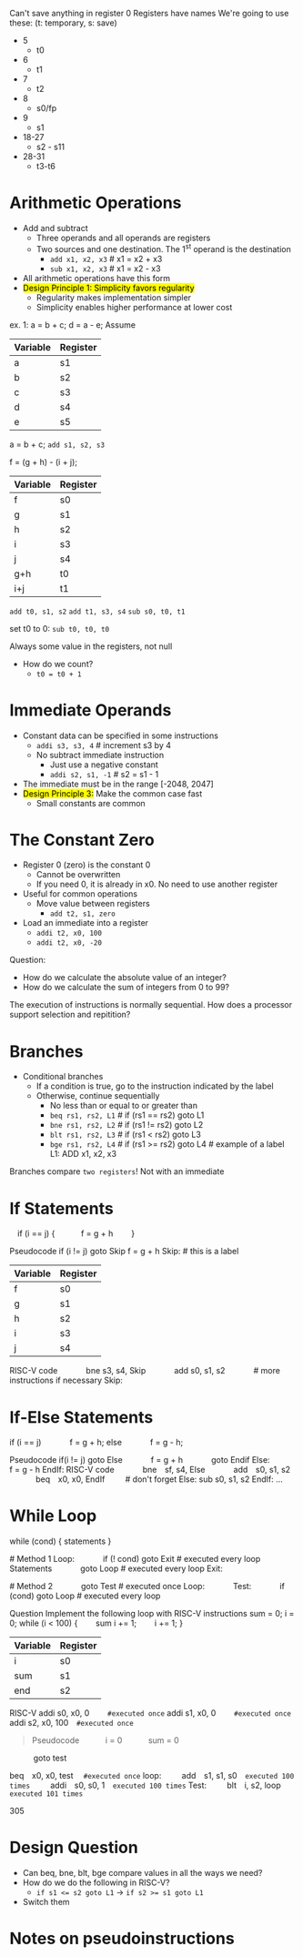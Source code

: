 Can't save anything in register 0
Registers have names
We're going to use these: (t: temporary, s: save)
- 5
	- t0
- 6
	- t1
- 7
	- t2
- 8
	- s0/fp
- 9
	- s1
- 18-27
	- s2 - s11
- 28-31
	- t3-t6


# Arithmetic Operations
- Add and subtract
	- Three operands and all operands are registers
	- Two sources and one destination. The 1<sup>st</sup> operand is the destination
		- ```add x1, x2, x3``` # x1 = x2 + x3
		- ```sub x1, x2, x3``` # x1 = x2 - x3
- All arithmetic operations have this form
- <mark>Design Principle 1: Simplicity favors regularity</mark>
	- Regularity makes implementation simpler
	- Simplicity enables higher performance at lower cost

ex. 1:
a = b + c;
d = a - e;
Assume


| Variable	| Register |
| --------- | -------- |
| a	| s1 |
| b | s2 |
| c | s3 |
| d | s4 |
| e | s5 |


a = b + c; ```add s1, s2, s3```

f = (g + h) - (i + j);

| Variable	| Register |
| --------- | -------- |
| f	| s0 |
| g | s1 |
| h | s2 |
| i | s3 |
| j | s4 |
| g+h | t0 |
| i+j | t1 |

```add t0, s1, s2``` ```add t1, s3, s4```
```sub s0, t0, t1```

set t0 to 0: ```sub t0, t0, t0```

Always some value in the registers, not null


- How do we count?
	- ```t0 = t0 + 1```

# Immediate Operands
- Constant data can be specified in some instructions
	- ```addi s3, s3, 4``` # increment s3 by 4
	- No subtract immediate instruction
		- Just use a negative constant
		- ```addi s2, s1, -1``` # s2 = s1 - 1
- The immediate must be in the range \[-2048, 2047\]
- <mark>Design Principle 3:</mark> Make the common case fast
	- Small constants are common

# The Constant Zero
- Register 0 (zero) is the constant 0
	- Cannot be overwritten
	- If you need 0, it is already in x0. No need to use another register
- Useful for common operations
	- Move value between registers
		- ```add t2, s1, zero```
- Load an immediate into a register
	- ```addi t2, x0, 100```
	- ```addi t2, x0, -20```

Question:
- How do we calculate the absolute value of an integer?
- How do we calculate the sum of integers from 0 to 99?

The execution of instructions is normally sequential.
How does a processor support selection and repitition?

# Branches
- Conditional branches
	- If a condition is true, go to the instruction indicated by the label
	- Otherwise, continue sequentially
		- No less than or equal to or greater than
		- ```beq rs1, rs2, L1``` # if (rs1 == rs2) goto L1
		- ```bne rs1, rs2, L2``` # if (rs1 != rs2) goto L2
		- ```blt rs1, rs2, L3``` # if (rs1 < rs2) goto L3
		- ```bge rs1, rs2, L4``` # if (rs1 >= rs2) goto L4
\# example of a label
L1: 	ADD x1, x2, x3

Branches compare ```two registers```! Not with an immediate


# If Statements
&emsp;if (i == j) {
&emsp;&emsp;&emsp;f = g + h
&emsp;&emsp;}

Pseudocode
if (i != j) goto Skip
f = g + h
Skip: # this is a label

| Variable	| Register |
| --------- | -------- |
| f	| s0 |
| g | s1 |
| h | s2 |
| i | s3 |
| j | s4 |

RISC-V code
&emsp;&emsp;&emsp; bne s3, s4, Skip
&emsp;&emsp;&emsp; add s0, s1, s2
&emsp;&emsp;&emsp; # more instructions if necessary
Skip:

# If-Else Statements
if (i == j)
&emsp;&emsp;&emsp; f = g + h;
else
&emsp;&emsp;&emsp; f = g - h;

Pseudocode
if(i != j) goto Else
&emsp;&emsp;&emsp; f = g + h
&emsp;&emsp;&emsp; goto Endif
Else: 
&emsp;&emsp;&emsp; f = g - h
EndIf:
RISC-V code
&emsp;&emsp;&emsp; bne&emsp;sf, s4, Else
&emsp;&emsp;&emsp; add&emsp;s0, s1, s2
&emsp;&emsp;&emsp; beq&emsp;x0, x0, EndIf &emsp;&emsp; # don't forget
Else: sub s0, s1, s2
EndIf: ...


# While Loop
while (cond) {
	statements
}

\# Method 1
Loop:
&emsp;&emsp;&emsp; if (! cond) goto Exit # executed every loop
&emsp;&emsp;&emsp; Statements
&emsp;&emsp;&emsp; goto Loop # executed every loop
Exit:

\# Method 2
&emsp;&emsp;&emsp; goto Test # executed once
Loop:
&emsp;&emsp;&emsp;
Test:
&emsp;&emsp;&emsp; if (cond) goto Loop # executed every loop

Question
Implement the following loop with RISC-V instructions
sum = 0;
i = 0;
while (i < 100) {
&emsp;&emsp;sum i += 1;
&emsp;&emsp;i += 1;
}

| Variable	| Register |
| --------- | -------- |
| i	| s0 |
| sum | s1 |
| end | s2 |

RISC-V
addi s0, x0, 0&emsp;&emsp; ```#executed once```
addi s1, x0, 0&emsp;&emsp; ```#executed once```
addi s2, x0, 100&emsp;```#executed once```

>Pseudocode
&emsp;&emsp;&emsp;i = 0
&emsp;&emsp;&emsp;sum = 0

&emsp;&emsp;&emsp;goto test

beq&emsp;x0, x0, test&emsp; ```#executed once```
loop:
&emsp;&emsp; add&emsp;s1, s1, s0&emsp;```executed 100 times```
&emsp;&emsp; addi&emsp;s0, s0, 1&emsp;```executed 100 times```
Test:
&emsp;&emsp; blt&emsp;i, s2, loop&emsp;```executed 101 times```

305


# Design Question
- Can beq, bne, blt, bge compare values in all the ways we need?
- How do we do the following in RISC-V?
	- ```if s1 <= s2 goto L1``` -> ```if s2 >= s1 goto L1```
- Switch them


# Notes on pseudoinstructions